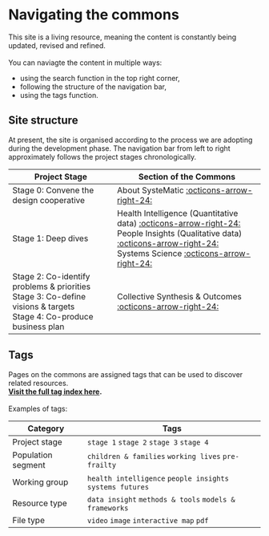 # Navigating the commons

This site is a living resource, meaning the content is constantly being updated, revised and refined. 
<br>
<br> You can naviagte the content in multiple ways:

- using the search function in the top right corner,
- following the structure of the navigation bar,
- using the tags function. 

## Site structure
At present, the site is organised according to the process we are adopting during the development phase. The navigation bar from left to right approximately follows the project stages chronologically.
<br>

| Project Stage                                                       | Section of the Commons                                                                                                       |
| ------------------------------------------------------------------- | ---------------------------------------------------------------------------------------------------------------------------- |
| Stage 0: Convene the design cooperative                             | About SysteMatic [:octicons-arrow-right-24:](about.md)                                              |
| Stage 1: Deep dives                                                 | Health Intelligence (Quantitative data) [:octicons-arrow-right-24:](health-intelligence/health-intelligence-overview.md)<br>People Insights (Qualitative data) [:octicons-arrow-right-24:](people-insight/people-insight-overview.md)<br>Systems Science [:octicons-arrow-right-24:](systems-science/systems-science-overview.md) |
| Stage 2: Co-identify problems & priorities <br> Stage 3: Co-define visions & targets <br> Stage 4: Co-produce business plan    | Collective Synthesis & Outcomes [:octicons-arrow-right-24:](collective-outcomes/collective-outcomes-overview.md)    |


## Tags
Pages on the commons are assigned tags that can be used to discover related resources. 
<br> **[Visit the full tag index here](../tags.md).** 
<br><br> Examples of tags: 

| Category                 | Tags                                           |
| ------------------------ | ---------------------------------------------- |
| Project stage            | `stage 1` `stage 2` `stage 3` `stage 4` |
| Population segment       | `children & families` `working lives` `pre-frailty`|
| Working group            | `health intelligence` `people insights` `systems futures`|
| Resource type            | `data insight` `methods & tools` `models & frameworks` |
| File type                | `video` `image` `interactive map` `pdf`|


